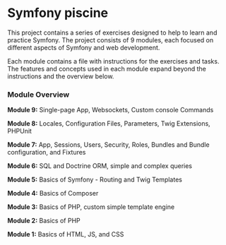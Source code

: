 # Symfony piscine

This project contains a series of exercises designed to help to learn and practice Symfony. The project consists of 9 modules, each focused on different aspects of Symfony and web development.

Each module contains a file with instructions for the exercises and tasks. The features and concepts used in each module expand beyond the instructions and the overview below.

### Module Overview

**Module 9:** Single-page App, Websockets, Custom console Commands

**Module 8:** Locales, Configuration Files, Parameters, Twig Extensions, PHPUnit

**Module 7:** App, Sessions, Users, Security, Roles, Bundles and Bundle configuration, and Fixtures

**Module 6:** SQL and Doctrine ORM, simple and complex queries

**Module 5:** Basics of Symfony - Routing and Twig Templates

**Module 4:** Basics of Composer

**Module 3:** Basics of PHP, custom simple template engine

**Module 2:** Basics of PHP

**Module 1:** Basics of HTML, JS, and CSS





